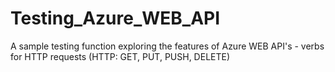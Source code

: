 # Testing_Azure_WEB_API
A sample testing function exploring the features of Azure WEB API's -
verbs for HTTP requests (HTTP: GET, PUT, PUSH, DELETE)